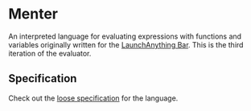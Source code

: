 # Menter

An interpreted language for evaluating expressions with functions and variables originally written for the
[LaunchAnything Bar](https://github.com/YanWittmann/launch-anything). This is the third iteration of the evaluator.

## Specification

Check out the [loose specification](doc/requirements.md) for the language.
